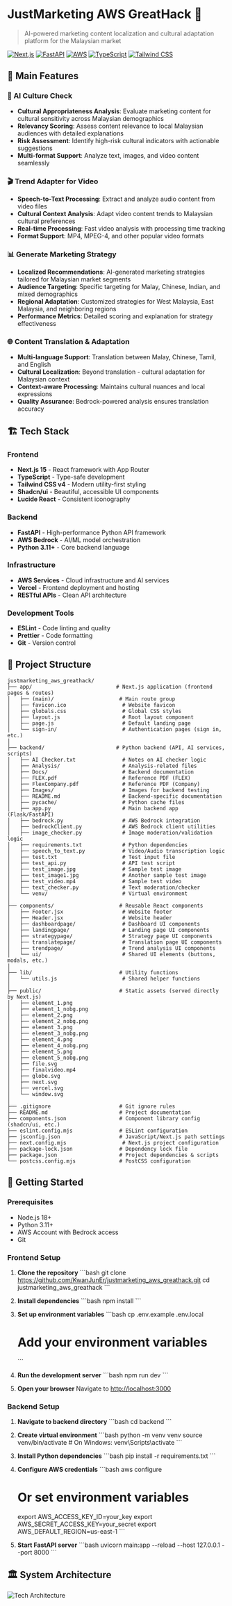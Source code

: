 # JustMarketing AWS GreatHack 🚀

> AI-powered marketing content localization and cultural adaptation platform for the Malaysian market

[![Next.js](https://img.shields.io/badge/Next.js-15-black)](https://nextjs.org/)
[![FastAPI](https://img.shields.io/badge/FastAPI-0.104-009688)](https://fastapi.tiangolo.com/)
[![AWS](https://img.shields.io/badge/AWS-Bedrock-FF9900)](https://aws.amazon.com/bedrock/)
[![TypeScript](https://img.shields.io/badge/TypeScript-5.0-blue)](https://www.typescriptlang.org/)
[![Tailwind CSS](https://img.shields.io/badge/Tailwind-4.0-38B2AC)](https://tailwindcss.com/)

## 🌟 Main Features

### 🎯 AI Culture Check
- **Cultural Appropriateness Analysis**: Evaluate marketing content for cultural sensitivity across Malaysian demographics
- **Relevancy Scoring**: Assess content relevance to local Malaysian audiences with detailed explanations
- **Risk Assessment**: Identify high-risk cultural indicators with actionable suggestions
- **Multi-format Support**: Analyze text, images, and video content seamlessly

### 🎬 Trend Adapter for Video
- **Speech-to-Text Processing**: Extract and analyze audio content from video files
- **Cultural Context Analysis**: Adapt video content trends to Malaysian cultural preferences
- **Real-time Processing**: Fast video analysis with processing time tracking
- **Format Support**: MP4, MPEG-4, and other popular video formats

### 📊 Generate Marketing Strategy
- **Localized Recommendations**: AI-generated marketing strategies tailored for Malaysian market segments
- **Audience Targeting**: Specific targeting for Malay, Chinese, Indian, and mixed demographics
- **Regional Adaptation**: Customized strategies for West Malaysia, East Malaysia, and neighboring regions
- **Performance Metrics**: Detailed scoring and explanation for strategy effectiveness

### 🌐 Content Translation & Adaptation
- **Multi-language Support**: Translation between Malay, Chinese, Tamil, and English
- **Cultural Localization**: Beyond translation - cultural adaptation for Malaysian context
- **Context-aware Processing**: Maintains cultural nuances and local expressions
- **Quality Assurance**: Bedrock-powered analysis ensures translation accuracy

## 🏗️ Tech Stack

### Frontend
- **Next.js 15** - React framework with App Router
- **TypeScript** - Type-safe development
- **Tailwind CSS v4** - Modern utility-first styling
- **Shadcn/ui** - Beautiful, accessible UI components
- **Lucide React** - Consistent iconography

### Backend
- **FastAPI** - High-performance Python API framework
- **AWS Bedrock** - AI/ML model orchestration
- **Python 3.11+** - Core backend language

### Infrastructure
- **AWS Services** - Cloud infrastructure and AI services
- **Vercel** - Frontend deployment and hosting
- **RESTful APIs** - Clean API architecture

### Development Tools
- **ESLint** - Code linting and quality
- **Prettier** - Code formatting
- **Git** - Version control

## 📁 Project Structure

```
justmarketing_aws_greathack/
├── app/                           # Next.js application (frontend pages & routes)            
│   ├── (main)/                     # Main route group                                        
│   ├── favicon.ico                  # Website favicon                                        
│   ├── globals.css                  # Global CSS styles                                      
│   ├── layout.js                    # Root layout component                                  
│   ├── page.js                      # Default landing page                                   
│   └── sign-in/                     # Authentication pages (sign in, etc.)                   
│
├── backend/                       # Python backend (API, AI services, scripts)              
│   ├── AI Checker.txt               # Notes on AI checker logic                              
│   ├── Analysis/                    # Analysis-related files                                 
│   ├── Docs/                        # Backend documentation                                 
│   ├── FLEX.pdf                     # Reference PDF (FLEX)                                   
│   ├── FlexCompany.pdf              # Reference PDF (Company)                                
│   ├── Images/                      # Images for backend testing                            
│   ├── README.md                    # Backend-specific documentation                        
│   ├── pycache/                     # Python cache files                                    
│   ├── app.py                       # Main backend app (Flask/FastAPI)                      
│   ├── bedrock.py                   # AWS Bedrock integration                               
│   ├── bedrockClient.py             # AWS Bedrock client utilities                          
│   ├── image_checker.py             # Image moderation/validation logic                     
│   ├── requirements.txt             # Python dependencies                                   
│   ├── speech_to_text.py            # Video/Audio transcription logic                       
│   ├── test.txt                     # Test input file                                       
│   ├── test_api.py                  # API test script                                       
│   ├── test_image.jpg               # Sample test image                                     
│   ├── test_image1.jpg              # Another sample test image                             
│   ├── test_video.mp4               # Sample test video                                     
│   ├── text_checker.py              # Text moderation/checker                               
│   └── venv/                        # Virtual environment                                   
│
├── components/                     # Reusable React components                             
│   ├── Footer.jsx                   # Website footer                                        
│   ├── Header.jsx                   # Website header                                        
│   ├── dashboardpage/               # Dashboard UI components                               
│   ├── landingpage/                 # Landing page UI components                            
│   ├── strategypage/                # Strategy page UI components                           
│   ├── translatepage/               # Translation page UI components                        
│   ├── trendpage/                   # Trend analysis UI components                          
│   └── ui/                          # Shared UI elements (buttons, modals, etc.)            
│
├── lib/                            # Utility functions                                     
│   └── utils.js                     # Shared helper functions                               
│
├── public/                         # Static assets (served directly by Next.js)            
│   ├── element_1.png                                                                        
│   ├── element_1_nobg.png                                                                    
│   ├── element_2.png                                                                        
│   ├── element_2_nobg.png                                                                    
│   ├── element_3.png                                                                        
│   ├── element_3_nobg.png                                                                    
│   ├── element_4.png                                                                        
│   ├── element_4_nobg.png                                                                    
│   ├── element_5.png                                                                        
│   ├── element_5_nobg.png                                                                    
│   ├── file.svg                                                                             
│   ├── finalvideo.mp4                                                                       
│   ├── globe.svg                                                                            
│   ├── next.svg                                                                             
│   ├── vercel.svg                                                                           
│   └── window.svg                                                                           
│
├── .gitignore                      # Git ignore rules                                      
├── README.md                       # Project documentation                                 
├── components.json                 # Component library config (shadcn/ui, etc.)            
├── eslint.config.mjs               # ESLint configuration                                  
├── jsconfig.json                   # JavaScript/Next.js path settings                      
├── next.config.mjs                  # Next.js project configuration                         
├── package-lock.json               # Dependency lock file                                  
├── package.json                    # Project dependencies & scripts                        
└── postcss.config.mjs              # PostCSS configuration                                 

```

## 🚀 Getting Started

### Prerequisites
- Node.js 18+ 
- Python 3.11+
- AWS Account with Bedrock access
- Git

### Frontend Setup

1. **Clone the repository**
   \`\`\`bash
   git clone https://github.com/KwanJunEr/justmarketing_aws_greathack.git
   cd justmarketing_aws_greathack
   \`\`\`

2. **Install dependencies**
   \`\`\`bash
   npm install
   \`\`\`

3. **Set up environment variables**
   \`\`\`bash
   cp .env.example .env.local
   # Add your environment variables
   \`\`\`

4. **Run the development server**
   \`\`\`bash
   npm run dev
   \`\`\`

5. **Open your browser**
   Navigate to [http://localhost:3000](http://localhost:3000)

### Backend Setup

1. **Navigate to backend directory**
   \`\`\`bash
   cd backend
   \`\`\`

2. **Create virtual environment**
   \`\`\`bash
   python -m venv venv
   source venv/bin/activate  # On Windows: venv\Scripts\activate
   \`\`\`

3. **Install Python dependencies**
   \`\`\`bash
   pip install -r requirements.txt
   \`\`\`

4. **Configure AWS credentials**
   \`\`\`bash
   aws configure
   # Or set environment variables
   export AWS_ACCESS_KEY_ID=your_key
   export AWS_SECRET_ACCESS_KEY=your_secret
   export AWS_DEFAULT_REGION=us-east-1
   \`\`\`

5. **Start FastAPI server**
   \`\`\`bash
   uvicorn main:app --reload --host 127.0.0.1 --port 8000
   \`\`\`

## 🏛️ System Architecture

![Tech Architecture](./public/tech-architecture.jpg)
